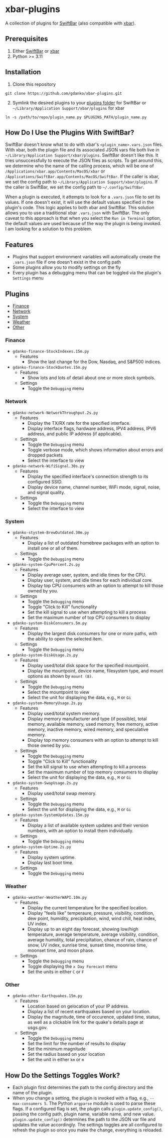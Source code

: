 # xbar-plugins
A collection of plugins for [SwiftBar](https://github.com/swiftbar/SwiftBar) (also compatible with [xbar](https://github.com/matryer/xbar)).

## Prerequisites
1. Either [SwiftBar](https://github.com/swiftbar/SwiftBar) or [xbar](https://github.com/matryer/xbar)
2. Python >= 3.11

## Installation
1. Clone this repository
```
git clone https://github.com/gdanko/xbar-plugins.git
```
2. Symlink the desired plugins to your [plugins folder](https://github.com/swiftbar/SwiftBar#plugin-folder) for SwiftBar or `~/Library/Application Support/xbar/plugins` for xbar
```
ln -s /path/to/repo/plugin_name.py $PLUGINS_PATH/plugin_name.py
```

## How Do I Use the Plugins With SwiftBar?
SwiftBar doesn't know what to do with xbar's `<plugin_name>.vars.json` files. With xbar, both the plugin file and its associated JSON vars file both live in `~/Library/Application Support/xbar/plugins`. SwiftBar doesn't like this. It tries unsuccessfully to execute the JSON files as scripts. To get around this, we determine who the name of the calling process, which will be one of `/Applications/xbar.app/Contents/MacOS/xbar` or `/Applications/SwiftBar.app/Contents/MacOS/SwiftBar`. If the caller is xbar, we set the config path to `~/Library/Application Support/xbar/plugins`. If the caller is SwiftBar, we set the config path to `~/.config/SwiftBar`.

When a plugin is executed, it attempts to look for a `.vars.json` file to set its values. If one doesn't exist, it will use the default values specified in the plugin's code. This logic applies to both xbar and SwiftBar. This solution allows you to use a traditional xbar `.vars.json` with SwiftBar. The only caveat to this approach is that when you select the `Run in Terminal` option, the default values are used because of the way the plugin is being invoked. I am looking for a solution to this problem.

## Features
* Plugins that support environment variables will automatically create the `.vars.json` file if one doesn't exist in the config path
* Some plugins allow you to modify settings on the fly
* Every plugin has a debugging menu that can be toggled via the plugin's `Settings` menu

## Plugins
* [Finance](#finance)
* [Network](#network)
* [System](#system)
* [Weather](#weather)
* [Other](#other)

### Finance
* `gdanko-finance-StockIndexes.15m.py`
    * Features
        * Show the last change for the Dow, Nasdaq, and S&P500 indices.
* `gdanko-finance-StockQuotes.15m.py`
    * Features
        * Show lots and lots of detail about one or more stock symbols.
    * Settings
        * Toggle the `Debugging` menu

### Network
* `gdanko-network-NetworkThroughput.2s.py`
    * Features
        * Display the TX/RX rate for the specified interface.
        * Display interface flags, hardware address, IPV4 address, IPV6 address, and public IP address (if applicable).
    * Settings
        * Toggle the `Debugging` menu
        * Toggle verbose mode, which shows information about errors and dropped packets
        * Select the interface to view
* `gdanko-network-WifiSignal.30s.py`
    * Features
        * Display the specified interface's connection strength to its configured SSID.
        * Display device name, channel number, WiFi mode, signal, noise, and signal quality.
    * Settings
        * Toggle the `Debugging` menu
        * Select the interface to view

### System
* `gdanko-stystem-BrewOutdated.30m.py`
    * Features
        * Display a list of outdated homebrew packages with an option to install one or all of them.
    * Settings
        * Toggle the `Debugging` menu
* `gdanko-system-CpuPercent.2s.py`
    * Features
        * Display average user, system, and idle times for the CPU.
        * Display user, system, and idle times for each individual core.
        * Display top CPU consumers with an option to attempt to kill those owned by you.
    * Settings
        * Toggle the `Debugging` menu
        * Toggle "Click to Kill" functionality
        * Set the kill signal to use when attempting to kill a process
        * Set the maximum number of top CPU consumers to display
* `gdanko-system-DiskConsumers.5m.py`
    * Features
        * Display the largest disk consumers for one or more paths, with the ability to open the selected item.
    * Settings
        * Toggle the `Debugging` menu
* `gdanko-system-DiskUsage.2s.py`
    * Features
        * Display used/total disk space for the specified mountpoint.
        * Display the mountpoint, device name, filesystem type, and mount options as shown by `mount (8)`.
    * Settings
        * Toggle the `Debugging` menu
        * Select the mountpoint to view
        * Select the unit for displaying the data, e.g., `M` or `Gi`
* `gdanko-system-MemoryUsage.2s.py`
    * Features
        * Display used/total system memory.
        * Display memory manufacturer and type (if possible), total memory, available memory, used memory, free memory, active memory, inactive memory, wired memory, and speculative memory.
        * Display top memory consumers with an option to attempt to kill those owned by you.
    * Settings
        * Toggle the `Debugging` menu
        * Toggle "Click to Kill" functionality
        * Set the kill signal to use when attempting to kill a process
        * Set the maximum number of top memory consumers to display
        * Select the unit for displaying the data, e.g., `M` or `Gi`
* `gdanko-system-SwapUsage.2s.py`
    * Features
        * Display used/total swap memory.
    * Settings
        * Toggle the `Debugging` menu
        * Select the unit for displaying the data, e.g., `M` or `Gi`
* `gdanko-system-SystemUpdates.15m.py`
    * Features
        * Display a list of available system updates and their version numbers, with an option to install them individually.
    * Settings
        * Toggle the `Debugging` menu
* `gdanko-system-Uptime.2s.py`
    * Features
        * Display system uptime.
        * Display last boot time.
    * Settings
        * Toggle the `Debugging` menu

### Weather
* `gdanko-weather-WeatherWAPI.10m.py`
    * Features
        * Display the current temperature for the specified location.
        * Display "feels like" temperaure, pressure, visibility, condition, dew point, humidity, precipitation, wind, wind chill, heat index, UV index.
        * Display up to an eight day forecast, showing low/high temperature, average temperature, average visibility, condition, average humidity, total precipitation, chance of rain, chance of snow, UV index, sunrise time, sunset time, moonrise time, moonset time, and moon phase.
    * Settings
        * Toggle the `Debugging` menu
        * Toggle displaying the `x Day Forecast` menu
        * Set the units in either `C` or `F`

### Other
* `gdanko-other-Earthquakes.15m.py`
    * Features
        * Location based on gelocation of your IP address.
        * Display a list of recent earthquakes based on your location.
        * Display the magnitude, time of occurence, updated time, status, as well as a clickable link for the quake's details page at usgs.gov.
    * Settings
        * Toggle the `Debugging` menu
        * Set the limit for the number of results to display
        * Set the minimum magnitude
        * Set the radius based on your location
        * Set the unit in either `km` or `m`

## How Do the Settings Toggles Work?
* Each plugin first determines the path to the config directory and the name of the plugin.
* When you change a setting, the plugin is invoked with a flag, e.g., `--max-consumers 5`. The Python `argparse` module is used to parse these flags. If a configured flag is set, the plugin calls `plugin.update_config()`, passing the config path, plugin name, variable name, and new value. `plugin.update_config()` determines the path to the JSON var file and updates the value accordingly. The settings toggles are all configured to refresh the plugin so once you make the change, everything is reloaded.

